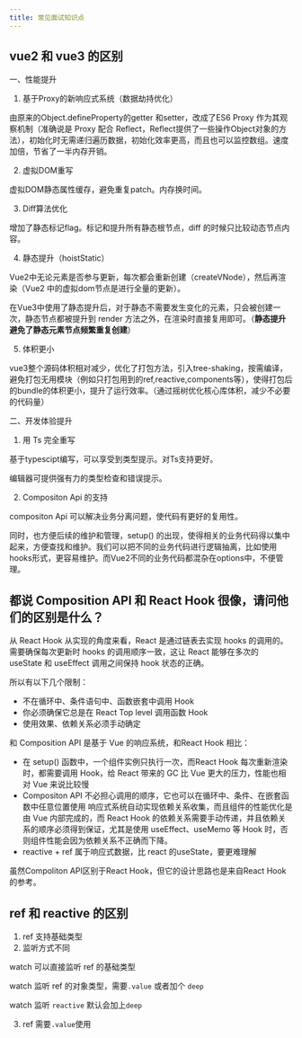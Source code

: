 ```yaml
---
title: 常见面试知识点
---
```


## vue2 和 vue3 的区别

一、性能提升

1. 基于Proxy的新响应式系统（数据劫持优化）

由原来的Object.defineProperty的getter 和setter，改成了ES6 Proxy 作为其观察机制（准确说是 Proxy 配合 Reflect，Reflect提供了一些操作Object对象的方法），初始化时无需递归遍历数据，初始化效率更高，而且也可以监控数组。速度加倍，节省了一半内存开销。

2. 虚拟DOM重写

虚拟DOM静态属性缓存，避免重复patch。内存换时间。

3. Diff算法优化

增加了静态标记flag。标记和提升所有静态根节点，diff 的时候只⽐较动态节点内容。

4. 静态提升（hoistStatic）

Vue2中无论元素是否参与更新，每次都会重新创建（createVNode），然后再渲染（Vue2 中的虚拟dom节点是进⾏全量的更新）。

在Vue3中使用了静态提升后，对于静态不需要发生变化的元素，只会被创建一次，静态节点都被提升到 render ⽅法之外，在渲染时直接复用即可。（**静态提升避免了静态元素节点频繁重复创建**）

5. 体积更小

vue3整个源码体积相对减少，优化了打包方法，引入tree-shaking，按需编译，避免打包无用模块（例如只打包用到的ref,reactive,components等），使得打包后的bundle的体积更小，提升了运行效率。（通过摇树优化核⼼库体积，减少不必要的代码量）

二、开发体验提升

1. 用 Ts 完全重写

基于typescipt编写，可以享受到类型提示。对Ts支持更好。

编辑器可提供强有力的类型检查和错误提示。

2. Compositon Api 的支持

compositon Api 可以解决业务分离问题，使代码有更好的复用性。

同时，也方便后续的维护和管理，setup() 的出现，使得相关的业务代码得以集中起来，方便查找和维护。我们可以把不同的业务代码进行逻辑抽离，比如使用hooks形式，更容易维护。而Vue2不同的业务代码都混杂在options中，不便管理。

## 都说 Composition API 和 React Hook 很像，请问他们的区别是什么？
从 React Hook 从实现的角度来看，React 是通过链表去实现 hooks 的调用的。需要确保每次更新时 hooks 的调用顺序一致，这让 React 能够在多次的 useState 和 useEffect 调用之间保持 hook 状态的正确。

所以有以下几个限制：

- 不在循环中、条件语句中、函数嵌套中调用 Hook
- 你必须确保它总是在 React Top level 调用函数 Hook
- 使用效果、依赖关系必须手动确定

和 Composition API 是基于 Vue 的响应系统，和React Hook 相比：

- 在 setup() 函数中，一个组件实例只执行一次，而React Hook 每次重新渲染时，都需要调用 Hook，给 React 带来的 GC 比 Vue 更大的压力，性能也相对 Vue 来说比较慢
- Compositon API 不必担心调用的顺序，它也可以在循环中、条件、在嵌套函数中任意位置使用
响应式系统自动实现依赖关系收集，而且组件的性能优化是由 Vue 内部完成的，而 React Hook 的依赖关系需要手动传递，并且依赖关系的顺序必须得到保证，尤其是使用 useEffect、useMemo 等 Hook 时，否则组件性能会因为依赖关系不正确而下降。
- reactive + ref 属于响应式数据，⽐ react 的useState，要更难理解

虽然Compoliton API区别于React Hook，但它的设计思路也是来自React Hook的参考。

## ref 和 reactive 的区别

1. ref 支持基础类型
2. 监听方式不同

watch 可以直接监听 ref 的基础类型

watch 监听 ref 的对象类型，需要`.value` 或者加个 `deep`

watch 监听 `reactive` 默认会加上`deep`

3. ref 需要`.value`使用
